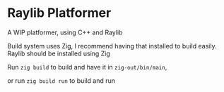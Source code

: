 # Raylib Platformer

A WIP platformer, using C++ and Raylib

Build system uses Zig, I recommend having that installed to build easily. Raylib should be installed using Zig

Run `zig build` to build and have it in `zig-out/bin/main`,

or run `zig build run` to build and run